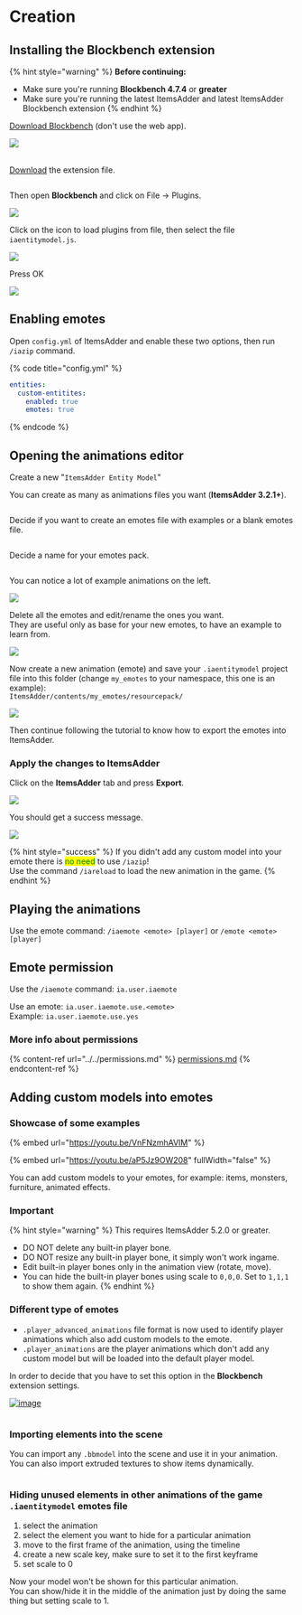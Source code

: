 # Creation

## Installing the Blockbench extension

{% hint style="warning" %}
**Before continuing:**

* Make sure you're running **Blockbench 4.7.4** or **greater**
* Make sure you're running the latest ItemsAdder and latest ItemsAdder Blockbench extension
{% endhint %}

[Download Blockbench](https://www.blockbench.net/) (don't use the web app).

![](<../../../.gitbook/assets/image (98) (1).png>)

\
[Download](https://github.com/LoneDev6/itemsadder-entity/releases) the extension file.

<figure><img src="../../../.gitbook/assets/ia-entities-download-js.png" alt=""><figcaption></figcaption></figure>

Then open **Blockbench** and click on File -> Plugins.

![](<../../../.gitbook/assets/image (48) (1) (1).png>)

Click on the icon to load plugins from file, then select the file `iaentitymodel.js`.

![](<../../../.gitbook/assets/image (74) (1) (1).png>)

Press OK

![](<../../../.gitbook/assets/image (71).png>)

## Enabling emotes

Open `config.yml` of ItemsAdder and enable these two options, then run `/iazip` command.

{% code title="config.yml" %}
```yaml
entities:
  custom-entitites:
    enabled: true
    emotes: true
```
{% endcode %}

## Opening the animations editor

Create a new "`ItemsAdder Entity Model`"

You can create as many as animations files you want (**ItemsAdder 3.2.1+**).

<figure><img src="../../../.gitbook/assets/ia-entities-new.png" alt=""><figcaption></figcaption></figure>

Decide if you want to create an emotes file with examples or a blank emotes file.

<figure><img src="../../../.gitbook/assets/ia-entities-new2.png" alt=""><figcaption></figcaption></figure>

Decide a name for your emotes pack.

<figure><img src="../../../.gitbook/assets/ia-entities-new3.png" alt=""><figcaption></figcaption></figure>

You can notice a lot of example animations on the left.

![](<../../../.gitbook/assets/image (51) (3).png>)

Delete all the emotes and edit/rename the ones you want. \
They are useful only as base for your new emotes, to have an example to learn from.

![](<../../../.gitbook/assets/image (68).png>)

Now create a new animation (emote) and save your `.iaentitymodel` project file into this folder (change `my_emotes` to your namespace, this one is an example):\
`ItemsAdder/contents/my_emotes/resourcepack/`

![](<../../../.gitbook/assets/image (95).png>)

Then continue following the tutorial to know how to export the emotes into ItemsAdder.

### Apply the changes to ItemsAdder

Click on the **ItemsAdder** tab and press **Export**.

![](<../../../.gitbook/assets/image (100).png>)

You should get a success message.

![](<../../../.gitbook/assets/image (81) (1).png>)

{% hint style="success" %}
If you didn't add any custom model into your emote there is <mark style="color:green;">no need</mark> to use `/iazip`!\
Use the command `/iareload` to load the new animation in the game.
{% endhint %}

## Playing the animations

Use the emote command: `/iaemote <emote> [player]` or `/emote <emote> [player]`

## Emote permission

Use the `/iaemote` command: `ia.user.iaemote`

Use an emote: `ia.user.iaemote.use.<emote>`\
Example: `ia.user.iaemote.use.yes`

### More info about permissions

{% content-ref url="../../permissions.md" %}
[permissions.md](../../permissions.md)
{% endcontent-ref %}

## Adding custom models into emotes

### Showcase of some examples

{% embed url="https://youtu.be/VnFNzmhAVIM" %}

{% embed url="https://youtu.be/aP5Jz9OW208" fullWidth="false" %}

You can add custom models to your emotes, for example: items, monsters, furniture, animated effects.

### Important

{% hint style="warning" %}
This requires ItemsAdder 5.2.0 or greater.

* DO NOT delete any built-in player bone.
* DO NOT resize any built-in player bone, it simply won't work ingame.
* Edit built-in player bones only in the animation view (rotate, move).
* You can hide the built-in player bones using scale to `0,0,0`. Set to `1,1,1` to show them again.
{% endhint %}

### Different type of emotes

* `.player_advanced_animations` file format is now used to identify player animations which also add custom models to the emote.
* `.player_animations` are the player animations which don't add any custom model but will be loaded into the default player model.

In order to decide that you have to set this option in the **Blockbench** extension settings.

[![image](../../../.gitbook/assets/emotes\_advanced\_1.png)](https://user-images.githubusercontent.com/27242001/244145963-c9ca9a77-bb79-4804-92e4-8708eac41517.png)

<figure><img src="../../../.gitbook/assets/emotes_advanced_2.png" alt=""><figcaption></figcaption></figure>

### Importing elements into the scene

You can import any `.bbmodel` into the scene and use it in your animation.\
You can also import extruded textures to show items dynamically.

<figure><img src="../../../.gitbook/assets/emotes_advanced_3.png" alt=""><figcaption></figcaption></figure>

### Hiding unused elements in other animations of the game `.iaentitymodel` emotes file

1. select the animation
2. select the element you want to hide for a particular animation
3. move to the first frame of the animation, using the timeline
4. create a new scale key, make sure to set it to the first keyframe
5. set scale to 0

Now your model won't be shown for this particular animation.\
You can show/hide it in the middle of the animation just by doing the same thing but setting scale to 1.

<figure><img src="../../../.gitbook/assets/emotes_advanced_4.png" alt=""><figcaption></figcaption></figure>
